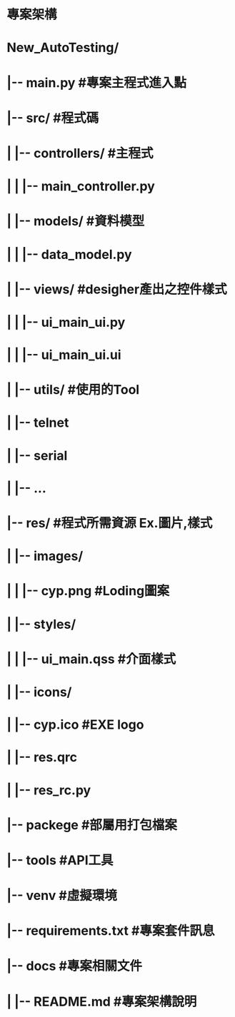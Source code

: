 # 專案架構
# New_AutoTesting/
#   |-- __main__.py                     #專案主程式進入點
#   |-- src/                            #程式碼
#   |    |-- controllers/               #主程式
#   |    |    |-- main_controller.py
#   |    |-- models/                    #資料模型
#   |    |    |-- data_model.py
#   |    |-- views/                     #desigher產出之控件樣式
#   |    |    |-- ui_main_ui.py
#   |    |    |-- ui_main_ui.ui
#   |    |-- utils/                     #使用的Tool
#   |         |-- telnet
#   |         |-- serial
#   |         |-- ...
#   |-- res/                            #程式所需資源 Ex.圖片,樣式
#   |    |-- images/
#   |    |    |-- cyp.png               #Loding圖案
#   |    |-- styles/
#   |    |    |-- ui_main.qss           #介面樣式
#   |    |-- icons/
#   |         |-- cyp.ico               #EXE logo
#   |    |-- res.qrc
#   |    |-- res_rc.py
#   |-- packege                         #部屬用打包檔案
#   |-- tools                           #API工具
#   |-- venv                            #虛擬環境
#   |-- requirements.txt                #專案套件訊息
#   |-- docs                            #專案相關文件
#   |    |-- README.md                  #專案架構說明